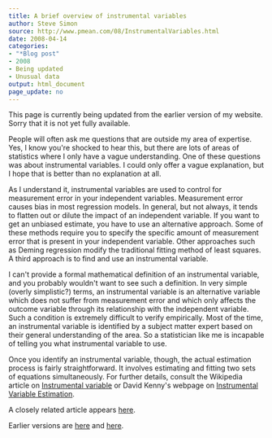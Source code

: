 ```yaml
---
title: A brief overview of instrumental variables
author: Steve Simon
source: http://www.pmean.com/08/InstrumentalVariables.html
date: 2008-04-14
categories:
- "*Blog post"
- 2008
- Being updated
- Unusual data
output: html_document
page_update: no
---
```

This page is currently being updated from the earlier version of my website. Sorry that it is not yet fully available.

People will often ask me questions that are outside my area of expertise. Yes, I know you're shocked to hear this, but there are lots of areas of statistics where I only have a vague understanding. One of these questions was about instrumental variables. I could only offer a vague explanation, but I hope that is better than no explanation at all.

As I understand it, instrumental variables are used to control for measurement error in your independent variables. Measurement error causes bias in most regression models. In general, but not always, it tends to flatten out or dilute the impact of an independent variable. If you want to get an unbiased estimate, you have to use an alternative approach. Some of these methods require you to specify the specific amount of measurement error that is present in your independent variable. Other approaches such as Deming regression modify the traditional fitting method of least squares. A third approach is to find and use an instrumental variable.

I can't provide a formal mathematical definition of an instrumental variable, and you probably wouldn't want to see such a definition. In very simple (overly simplistic?) terms, an instrumental variable is an alternative variable which does not suffer from measurement error and which only affects the outcome variable through its relationship with the independent variable. Such a condition is extremely difficult to verify empirically. Most of the time, an instrumental variable is identified by a subject matter expert based on their general understanding of the area. So a statistician like me is incapable of telling you what instrumental variable to use.

Once you identify an instrumental variable, though, the actual estimation process is fairly straightforward. It involves estimating and fitting two sets of equations simultaneously. For further details, consult the Wikipedia article on [Instrumental variable](../category/InterestingWebsites.html#insvar) or David Kenny's webpage on [Instrumental Variable Estimation](../category/InterestingWebsites.html#invaes).

A closely related article appears [here][sim3].

Earlier versions are [here][sim1] and [here][sim2].

[sim1]: http://www.pmean.com/08/InstrumentalVariables.html
[sim2]: http://new.pmean.com/what-is-instrumental-variables/

[sim3]: http://new.pmean.com/journal-club-instrumental-variables.html

